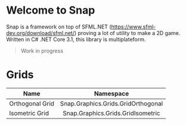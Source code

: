 # Welcome to Snap

  Snap is a framework on top of SFML.NET (https://www.sfml-dev.org/download/sfml.net/) proving a lot of utility to make a 2D game.
  Written in C# .NET Core 3.1, this library is multiplateform.
  > Work in progress 

# Grids

| Name      | Namespace    | 
| ------------- |:-------------:| 
| Orthogonal Grid      | Snap.Graphics.Grids.GridOrthogonal |  
| Isometric Grid | Snap.Graphics.Grids.GridIsometric  | 